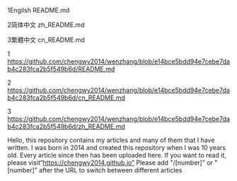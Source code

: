 1Engilsh README.md

2简体中文 zh_README.md

3繁體中文 cn_README.md

1 https://github.com/chengwy2014/wenzhang/blob/e14bce5bdd94e7cebe7dab4c283fca2b5f549b6d/README.md

2 https://github.com/chengwy2014/wenzhang/blob/e14bce5bdd94e7cebe7dab4c283fca2b5f549b6d/cn_README.md

3 https://github.com/chengwy2014/wenzhang/blob/e14bce5bdd94e7cebe7dab4c283fca2b5f549b6d/zh_README.md


Hello, 
this repository contains my articles and many of them that I have written. 
I was born in 2014 and created this repository when I was 10 years old.
Every article since then has been uploaded here. If you want to read it, 
please visit“https://chengwy2014.github.io”
Please add "/[number]" or "[number]" after the URL to switch between different articles
